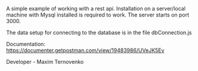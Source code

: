 A simple example of working with a rest api.
Installation on a server/local machine with Mysql installed is required to work.
The server starts on port 3000.

The data setup for connecting to the database is in the file dbConnection.js

Documentation:
https://documenter.getpostman.com/view/19483986/UVeJK5Ev

Developer - Maxim Ternovenko
